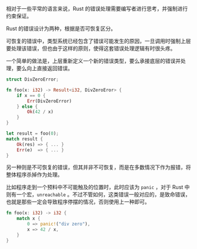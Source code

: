 
相对于一些平常的语言来说，Rust 的错误处理需要编写者进行思考，并强制进行约束保证。

Rust 的错误设计为两种，根据是否可恢复区分。

可恢复的错误中，类型系统已经包含了错误可能发生的原因，一旦调用时强制上层要处理该错误，但也由于这样的原则，使得这套错误处理逻辑有时很头疼。

一个简单的做法是，上层重新定义一个新的错误类型，要么承接底层的错误并处理，要么向上直接返回错误。

```rust
struct DivZeroError;

fn foo(x: i32) -> Result<i32, DivZeroEror> {
    if x == 0 {
        Err(DivZeroError)
    } else {
        Ok(42 / x)
    }
}

let result = foo(0);
match result {
    Ok(res) => { ... }
    Err(e)  => { ... }
}
```

另一种则是不可恢复的错误，但其并非不可恢复，而是在多数情况下作为报错，将整体程序杀掉作为处理。

比如程序走到一个预料中不可能触及的位置时，此时应该为 `panic` ，对于 Rust 中则有一个宏，`unreachable` 。不过不管如何，这类错误一般对应的，是致命错误，也就是那些一定会导致程序停摆的情况，否则使用上一种即可。

```rust
fn foo(x: i32) -> i32 {
    match x {
        0 => panic!("div zero"),
        x => 42 / x,
    }
}
```